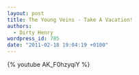 ```yaml
---
layout: post
title: The Young Veins - Take A Vacation!
authors:
  - Dirty Henry
wordpress_id: 785
date: "2011-02-18 19:04:19 +0100"
---
```


{% youtube AK_F0hzyqiY %}
